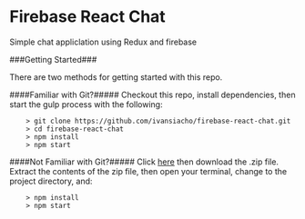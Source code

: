 # Firebase React Chat

Simple chat appliclation using Redux and firebase

###Getting Started###

There are two methods for getting started with this repo.

####Familiar with Git?#####
Checkout this repo, install dependencies, then start the gulp process with the following:

```
	> git clone https://github.com/ivansiacho/firebase-react-chat.git
	> cd firebase-react-chat
	> npm install
	> npm start
```

####Not Familiar with Git?#####
Click [here](https://github.com/ivansiacho/firebase-react-chat/archive/master.zip) then download the .zip file.  Extract the contents of the zip file, then open your terminal, change to the project directory, and:

```
	> npm install
	> npm start
```
